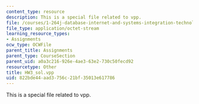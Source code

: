 ```yaml
---
content_type: resource
description: This is a special file related to vpp.
file: /courses/1-264j-database-internet-and-systems-integration-technologies-fall-2013/822bde44aad3756c21bf35013e617786_HW3_sol.vpp
file_type: application/octet-stream
learning_resource_types:
- Assignments
ocw_type: OCWFile
parent_title: Assignments
parent_type: CourseSection
parent_uid: a0a3c216-926e-4ae3-63e2-730c50fecd92
resourcetype: Other
title: HW3_sol.vpp
uid: 822bde44-aad3-756c-21bf-35013e617786
---
```

This is a special file related to vpp.